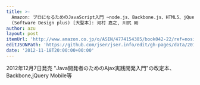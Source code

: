 ```yaml
---
title: >-
  Amazon: プロになるためのJavaScript入門 ~node.js、Backbone.js、HTML5、jQuery-Mobile
  (Software Design plus) [大型本]: 河村 嘉之, 川尻 剛
author: azu
layout: post
itemUrl: 'http://www.amazon.co.jp/o/ASIN/4774154385/book042-22/ref=nosim'
editJSONPath: 'https://github.com/jser/jser.info/edit/gh-pages/data/2012/11/index.json'
date: '2012-11-18T20:00:00+00:00'
---
```

2012年12月7日発売
"Java開発者のためのAjax実践開発入門"の改定本、Backbone,jQuery Mobile等
